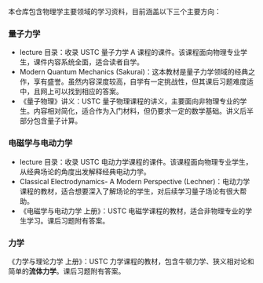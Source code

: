 本仓库包含物理学主要领域的学习资料，目前涵盖以下三个主要方向：

### 量子力学
- lecture 目录：收录 USTC 量子力学 A 课程的课件。该课程面向物理专业学生，课件内容系统全面，适合读者自学。
- Modern Quantum Mechanics (Sakurai)：这本教材是量子力学领域的经典之作，享有盛誉。虽然内容深度较高，自学有一定挑战性，但其课后习题难度适中，且网上可以找到相应的答案。
- 《量子物理》讲义：USTC 量子物理课程的讲义，主要面向非物理专业的学生。内容相对简化，适合作为入门材料，但仍要求一定的数学基础。讲义后半部分包含量子计算。

### 电磁学与电动力学
- lecture 目录：收录 USTC 电动力学课程的课件。该课程面向物理专业学生，从经典场论的角度出发解释经典电动力学。
- Classical Electrodynamics- A Modern Perspective (Lechner)：电动力学课程的教材，适合想要深入了解场论的学生，对后续学习量子场论有很大帮助。
- 《电磁学与电动力学 上册》：USTC 电磁学课程的教材，适合非物理专业的学生学习。课后习题附有答案。

### 力学
《力学与理论力学 上册》：USTC 力学课程的教材，包含牛顿力学、狭义相对论和简单的**流体力学**。课后习题附有答案。
